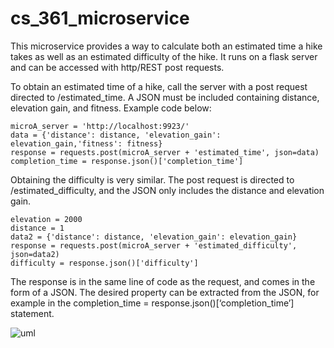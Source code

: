 # cs_361_microservice

This microservice provides a way to calculate both an estimated time a hike takes as well as an estimated difficulty of the hike. It runs on a flask server and can be accessed with http/REST post requests. 

To obtain an estimated time of a hike, call the server with a post request directed to /estimated_time. A JSON must be included containing distance, elevation gain, and fitness. Example code below:

    microA_server = 'http://localhost:9923/'
    data = {'distance': distance, 'elevation_gain': elevation_gain,'fitness': fitness}
    response = requests.post(microA_server + 'estimated_time', json=data)
    completion_time = response.json()['completion_time']

Obtaining the difficulty is very similar. The post request is directed to /estimated_difficulty, and the JSON only includes the distance and elevation gain.
    
    elevation = 2000
    distance = 1
    data2 = {'distance': distance, 'elevation_gain': elevation_gain}
    response = requests.post(microA_server + 'estimated_difficulty', json=data2)
    difficulty = response.json()['difficulty']


The response is in the same line of code as the request, and comes in the form of a JSON. The desired property can be extracted from the JSON, for example in the completion_time = response.json()[‘completion_time’] statement. 

![uml](https://github.com/mitchsmith97/cs_361_microservice/assets/60078133/70148ab0-968e-45ff-9366-0fd033ea606c)
